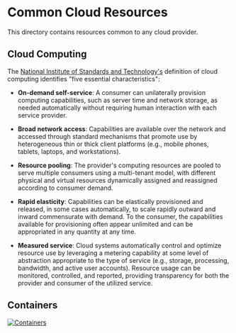 # Common Cloud Resources

This directory contains resources common to any cloud provider.

## Cloud Computing


The [National Institute of Standards and Technology's](https://www.nist.gov/) definition of cloud computing identifies "five essential characteristics":

* __On-demand self-service__: A consumer can unilaterally provision computing capabilities, such as server time and network storage, as needed automatically without requiring human interaction with each service provider.

* __Broad network access__: Capabilities are available over the network and accessed through standard mechanisms that promote use by heterogeneous thin or thick client platforms (e.g., mobile phones, tablets, laptops, and workstations).

* __Resource pooling__: The provider's computing resources are pooled to serve multiple consumers using a multi-tenant model, with different physical and virtual resources dynamically assigned and reassigned according to consumer demand. 

* __Rapid elasticity__: Capabilities can be elastically provisioned and released, in some cases automatically, to scale rapidly outward and inward commensurate with demand. To the consumer, the capabilities available for provisioning often appear unlimited and can be appropriated in any quantity at any time.

* __Measured service__: Cloud systems automatically control and optimize resource use by leveraging a metering capability at some level of abstraction appropriate to the type of service (e.g., storage, processing, bandwidth, and active user accounts). Resource usage can be monitored, controlled, and reported, providing transparency for both the provider and consumer of the utilized service.

## Containers

[![Containers](https://imgs.xkcd.com/comics/containers.png)](https://xkcd.com/1988/)
